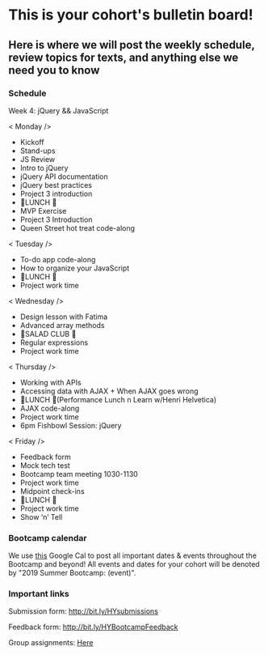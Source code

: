 # This is your cohort's bulletin board! 
## Here is where we will post the weekly schedule, review topics for texts, and anything else we need you to know

### Schedule
Week 4: jQuery && JavaScript

< Monday />
- Kickoff
- Stand-ups
- JS Review
- Intro to jQuery
- jQuery API documentation
- jQuery best practices
- Project 3 introduction
- 🍴LUNCH 🍴
- MVP Exercise
- Project 3 Introduction
- Queen Street hot treat code-along


< Tuesday /> 
- To-do app code-along
- How to organize your JavaScript
- 🍴LUNCH 🍴
- Project work time


< Wednesday /> 
- Design lesson with Fatima
- Advanced array methods
- 🥗SALAD CLUB 🥗
- Regular expressions
- Project work time


< Thursday /> 
- Working with APIs
- Accessing data with AJAX + When AJAX goes wrong
- 🍴LUNCH 🍴(Performance Lunch n Learn w/Henri Helvetica)
- AJAX code-along
- Project work time
- 6pm Fishbowl Session: jQuery


< Friday />
- Feedback form
- Mock tech test
- Bootcamp team meeting 1030-1130
- Project work time
- Midpoint check-ins
- 🍴LUNCH 🍴
- Project work time
- Show ‘n’ Tell


### Bootcamp calendar
We use [this](https://calendar.google.com/calendar/embed?src=hackeryou.com_ckj6930nr6kraakaisos09cccs%40group.calendar.google.com&ctz=America%2FToronto) Google Cal to post all important dates & events throughout the Bootcamp and beyond! All events and dates for your cohort will be denoted by "2019 Summer Bootcamp: (event)".

### Important links
Submission form: http://bit.ly/HYsubmissions

Feedback form: http://bit.ly/HYBootcampFeedback

Group assignments: [Here](https://docs.google.com/spreadsheets/d/126VVJAOeyEXjZrk_RDj7GUg0qqoAB5oNwJbYGhclymo/edit#gid=624584399)

